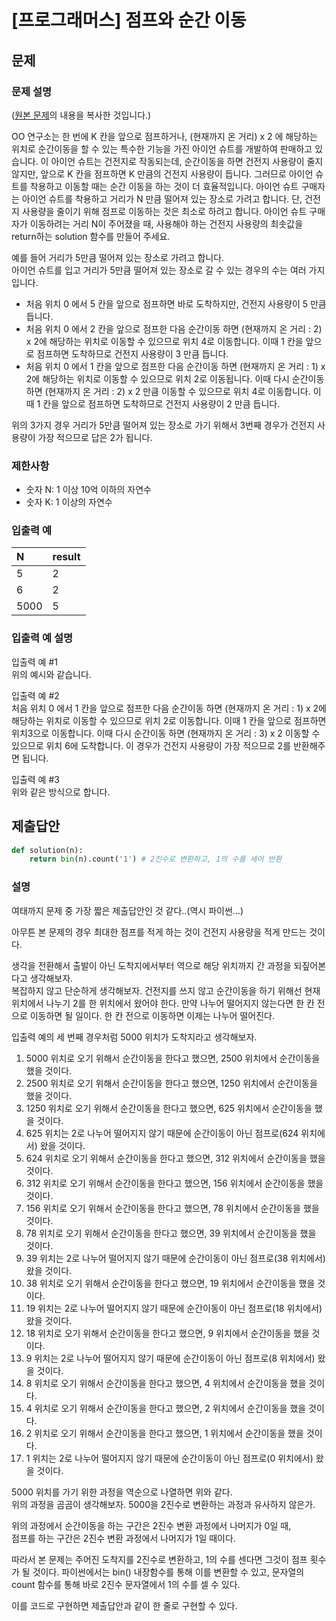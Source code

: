 # [프로그래머스] 점프와 순간 이동
## 문제
### 문제 설명
([원본 문제](https://programmers.co.kr/learn/courses/30/lessons/12980)의 내용을 복사한 것입니다.)

OO 연구소는 한 번에 K 칸을 앞으로 점프하거나, (현재까지 온 거리) x 2 에 해당하는 위치로 순간이동을 할 수 있는 특수한 기능을 가진 아이언 슈트를 개발하여 판매하고 있습니다. 이 아이언 슈트는 건전지로 작동되는데, 순간이동을 하면 건전지 사용량이 줄지 않지만, 앞으로 K 칸을 점프하면 K 만큼의 건전지 사용량이 듭니다. 그러므로 아이언 슈트를 착용하고 이동할 때는 순간 이동을 하는 것이 더 효율적입니다. 아이언 슈트 구매자는 아이언 슈트를 착용하고 거리가 N 만큼 떨어져 있는 장소로 가려고 합니다. 단, 건전지 사용량을 줄이기 위해 점프로 이동하는 것은 최소로 하려고 합니다. 아이언 슈트 구매자가 이동하려는 거리 N이 주어졌을 때, 사용해야 하는 건전지 사용량의 최솟값을 return하는 solution 함수를 만들어 주세요.

예를 들어 거리가 5만큼 떨어져 있는 장소로 가려고 합니다.  
아이언 슈트를 입고 거리가 5만큼 떨어져 있는 장소로 갈 수 있는 경우의 수는 여러 가지입니다.

* 처음 위치 0 에서 5 칸을 앞으로 점프하면 바로 도착하지만, 건전지 사용량이 5 만큼 듭니다.
* 처음 위치 0 에서 2 칸을 앞으로 점프한 다음 순간이동 하면 (현재까지 온 거리 : 2) x 2에 해당하는 위치로 이동할 수 있으므로 위치 4로 이동합니다. 이때 1 칸을 앞으로 점프하면 도착하므로 건전지 사용량이 3 만큼 듭니다.
* 처음 위치 0 에서 1 칸을 앞으로 점프한 다음 순간이동 하면 (현재까지 온 거리 : 1) x 2에 해당하는 위치로 이동할 수 있으므로 위치 2로 이동됩니다. 이때 다시 순간이동 하면 (현재까지 온 거리 : 2) x 2 만큼 이동할 수 있으므로 위치 4로 이동합니다. 이때 1 칸을 앞으로 점프하면 도착하므로 건전지 사용량이 2 만큼 듭니다.

위의 3가지 경우 거리가 5만큼 떨어져 있는 장소로 가기 위해서 3번째 경우가 건전지 사용량이 가장 적으므로 답은 2가 됩니다.

### 제한사항
* 숫자 N: 1 이상 10억 이하의 자연수
* 숫자 K: 1 이상의 자연수

### 입출력 예
|N|result|
|:---|:---|
|5|2|
|6|2|
|5000|5|

### 입출력 예 설명
입출력 예 #1  
위의 예시와 같습니다.

입출력 예 #2  
처음 위치 0 에서 1 칸을 앞으로 점프한 다음 순간이동 하면 (현재까지 온 거리 : 1) x 2에 해당하는 위치로 이동할 수 있으므로 위치 2로 이동합니다. 이때 1 칸을 앞으로 점프하면 위치3으로 이동합니다. 이때 다시 순간이동 하면 (현재까지 온 거리 : 3) x 2 이동할 수 있으므로 위치 6에 도착합니다. 이 경우가 건전지 사용량이 가장 적으므로 2를 반환해주면 됩니다.

입출력 예 #3  
위와 같은 방식으로 합니다.

## 제출답안
```python
def solution(n):
    return bin(n).count('1') # 2진수로 변환하고, 1의 수를 세어 반환
```
### 설명
여태까지 문제 중 가장 짧은 제출답안인 것 같다..(역시 파이썬...)

아무튼 본 문제의 경우 최대한 점프를 적게 하는 것이 건전지 사용량을 적게 만드는 것이다.

생각을 전환해서 출발이 아닌 도착지에서부터 역으로 해당 위치까지 간 과정을 되짚어본다고 생각해보자.  
복잡하지 않고 단순하게 생각해보자. 건전지를 쓰지 않고 순간이동을 하기 위해선 현재 위치에서 나누기 2를 한 위치에서 왔어야 한다. 만약 나누어 떨어지지 않는다면 한 칸 전으로 이동하면 될 일이다. 
한 칸 전으로 이동하면 이제는 나누어 떨어진다.

입출력 예의 세 번째 경우처럼 5000 위치가 도착지라고 생각해보자.

1. 5000 위치로 오기 위해서 순간이동을 한다고 했으면, 2500 위치에서 순간이동을 했을 것이다.
2. 2500 위치로 오기 위해서 순간이동을 한다고 했으면, 1250 위치에서 순간이동을 했을 것이다.
3. 1250 위치로 오기 위해서 순간이동을 한다고 했으면, 625 위치에서 순간이동을 했을 것이다.
4. 625 위치는 2로 나누어 떨어지지 않기 때문에 순간이동이 아닌 점프로(624 위치에서) 왔을 것이다.
5. 624 위치로 오기 위해서 순간이동을 한다고 했으면, 312 위치에서 순간이동을 했을 것이다.
6. 312 위치로 오기 위해서 순간이동을 한다고 했으면, 156 위치에서 순간이동을 했을 것이다.
7. 156 위치로 오기 위해서 순간이동을 한다고 했으면, 78 위치에서 순간이동을 했을 것이다.
8. 78 위치로 오기 위해서 순간이동을 한다고 했으면, 39 위치에서 순간이동을 했을 것이다.
9. 39 위치는 2로 나누어 떨어지지 않기 때문에 순간이동이 아닌 점프로(38 위치에서) 왔을 것이다.
10. 38 위치로 오기 위해서 순간이동을 한다고 했으면, 19 위치에서 순간이동을 했을 것이다.
11. 19 위치는 2로 나누어 떨어지지 않기 때문에 순간이동이 아닌 점프로(18 위치에서) 왔을 것이다.
12. 18 위치로 오기 위해서 순간이동을 한다고 했으면, 9 위치에서 순간이동을 했을 것이다.
13. 9 위치는 2로 나누어 떨어지지 않기 때문에 순간이동이 아닌 점프로(8 위치에서) 왔을 것이다.
14. 8 위치로 오기 위해서 순간이동을 한다고 했으면, 4 위치에서 순간이동을 했을 것이다.
15. 4 위치로 오기 위해서 순간이동을 한다고 했으면, 2 위치에서 순간이동을 했을 것이다.
16. 2 위치로 오기 위해서 순간이동을 한다고 했으면, 1 위치에서 순간이동을 했을 것이다.
17. 1 위치는 2로 나누어 떨어지지 않기 때문에 순간이동이 아닌 점프로(0 위치에서) 왔을 것이다.

5000 위치를 가기 위한 과정을 역순으로 나열하면 위와 같다.  
위의 과정을 곰곰이 생각해보자. 5000을 2진수로 변환하는 과정과 유사하지 않은가.

위의 과정에서 순간이동을 하는 구간은 2진수 변환 과정에서 나머지가 0일 때,  
점프를 하는 구간은 2진수 변환 과정에서 나머지가 1일 때이다.

따라서 본 문제는 주어진 도착지를 2진수로 변환하고, 1의 수를 센다면 그것이 점프 횟수가 될 것이다.
파이썬에서는 bin() 내장함수를 통해 이를 변환할 수 있고, 문자열의 count 함수를 통해 바로 2진수 문자열에서 1의 수를 셀 수 있다.

이를 코드로 구현하면 제출답안과 같이 한 줄로 구현할 수 있다.
